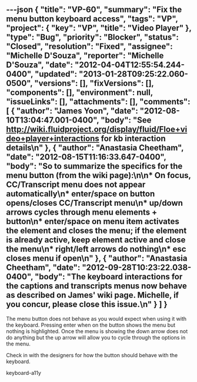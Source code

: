 ---json
{
  "title": "VP-60",
  "summary": "Fix the menu button keyboard access",
  "tags": "VP",
  "project": {
    "key": "VP",
    "title": "Video Player"
  },
  "type": "Bug",
  "priority": "Blocker",
  "status": "Closed",
  "resolution": "Fixed",
  "assignee": "Michelle D'Souza",
  "reporter": "Michelle D'Souza",
  "date": "2012-04-04T12:55:54.244-0400",
  "updated": "2013-01-28T09:25:22.060-0500",
  "versions": [],
  "fixVersions": [],
  "components": [],
  "environment": null,
  "issueLinks": [],
  "attachments": [],
  "comments": [
    {
      "author": "James Yoon",
      "date": "2012-08-10T13:04:47.001-0400",
      "body": "See <http://wiki.fluidproject.org/display/fluid/Floe+video+player+interactions> for kb interaction details\n"
    },
    {
      "author": "Anastasia Cheetham",
      "date": "2012-08-15T11:16:33.647-0400",
      "body": "So to summarize the specifics for the menu button (from the wiki page):\n\n* On focus, CC/Transcript menu does not appear automatically\n* enter/space on button opens/closes CC/Transcript menu\n* up/down arrows cycles through menu elements + button\n* enter/space on menu item activates the element and closes the menu; if the element is already active, keep element active and close the menu\n* right/left arrows do nothing\n* esc closes menu if open\n"
    },
    {
      "author": "Anastasia Cheetham",
      "date": "2012-09-28T10:23:22.038-0400",
      "body": "The keyboard interactions for the captions and transcripts menus now behave as described on James' wiki page. Michelle, if you concur, please close this issue.\n"
    }
  ]
}
---
The menu button does not behave as you would expect when using it with the keyboard. Pressing enter when on the button shows the menu but nothing is highlighted. Once the menu is showing the down arrow does not do anything but the up arrow will allow you to cycle through the options in the menu.&#x20;

Check in with the designers for how the button should behave with the keyboard.

keyboard-a11y

        